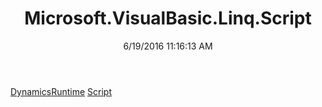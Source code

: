 ﻿---
title: Microsoft.VisualBasic.Linq.Script
date: 6/19/2016 11:16:13 AM
---

[DynamicsRuntime](T-Microsoft.VisualBasic.Linq.Script.DynamicsRuntime.html)
[Script](T-Microsoft.VisualBasic.Linq.Script.Script.html)
